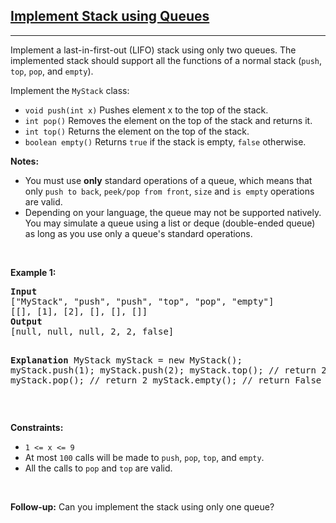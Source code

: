 <h2><a href="https://leetcode.com/problems/implement-stack-using-queues/" target="_blank">Implement Stack using Queues</a></h2>
<hr><p>Implement a last-in-first-out (LIFO) stack using only two queues. The implemented stack should support all the functions of a normal stack (<code>push</code>, <code>top</code>, <code>pop</code>, and <code>empty</code>).</p>
<p>Implement the <code>MyStack</code> class:</p>
<ul>
<li><code>void push(int x)</code> Pushes element x to the top of the stack.</li>
<li><code>int pop()</code> Removes the element on the top of the stack and returns it.</li>
<li><code>int top()</code> Returns the element on the top of the stack.</li>
<li><code>boolean empty()</code> Returns <code>true</code> if the stack is empty, <code>false</code> otherwise.</li>
</ul>
<p><b>Notes:</b></p>
<ul>
<li>You must use <strong>only</strong> standard operations of a queue, which means that only <code>push to back</code>, <code>peek/pop from front</code>, <code>size</code> and <code>is empty</code> operations are valid.</li>
<li>Depending on your language, the queue may not be supported natively. You may simulate a queue using a list or deque (double-ended queue) as long as you use only a queue's standard operations.</li>
</ul>
<p> </p>
<p><strong class="example">Example 1:</strong></p>
<pre><strong>Input</strong>
["MyStack", "push", "push", "top", "pop", "empty"]
[[], [1], [2], [], [], []]
<strong>Output</strong>
[null, null, null, 2, 2, false]

<strong>Explanation</strong>
MyStack myStack = new MyStack();
myStack.push(1);
myStack.push(2);
myStack.top(); // return 2
myStack.pop(); // return 2
myStack.empty(); // return False
</pre>
<p> </p>
<p><strong>Constraints:</strong></p>
<ul>
<li><code>1 &lt;= x &lt;= 9</code></li>
<li>At most <code>100</code> calls will be made to <code>push</code>, <code>pop</code>, <code>top</code>, and <code>empty</code>.</li>
<li>All the calls to <code>pop</code> and <code>top</code> are valid.</li>
</ul>
<p> </p>
<p><strong>Follow-up:</strong> Can you implement the stack using only one queue?</p>
